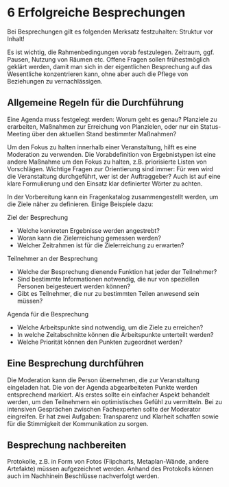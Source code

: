# 6 Erfolgreiche Besprechungen

Bei Besprechungen gilt es folgenden Merksatz festzuhalten: Struktur vor Inhalt!

Es ist wichtig, die Rahmenbedingungen vorab festzulegen. Zeitraum, ggf. Pausen, Nutzung von Räumen etc. Offene Fragen sollen frühestmöglich geklärt werden, damit man sich in der eigentlichen Besprechung auf das Wesentliche konzentrieren kann, ohne aber auch die Pflege von Beziehungen zu vernachlässigen.

## Allgemeine Regeln für die Durchführung

Eine Agenda muss festgelegt werden: Worum geht es genau? Planziele zu erarbeiten, Maßnahmen zur Erreichung von Planzielen, oder nur ein Status-Meeting über den aktuellen Stand bestimmter Maßnahmen?

Um den Fokus zu halten innerhalb einer Veranstaltung, hilft es eine Moderation zu verwenden. Die Vorabdefinition von Ergebnistypen ist eine andere Maßnahme um den Fokus zu halten, z.B. priorisierte Listen von Vorschlägen. Wichtige Fragen zur Orientierung sind immer: Für wen wird die Veranstaltung durchgeführt, wer ist der Auftraggeber? Auch ist auf eine klare Formulierung und den Einsatz klar definierter Wörter zu achten.

In der Vorbereitung kann ein Fragenkatalog zusammengestellt werden, um die Ziele näher zu definieren. Einige Beispiele dazu:

Ziel der Besprechung

* Welche konkreten Ergebnisse werden angestrebt?
* Woran kann die Zielerreichung gemessen werden?
* Welcher Zeitrahmen ist für die Zielerreichung zu erwarten?

Teilnehmer an der Besprechung

* Welche der Besprechung dienende Funktion hat jeder der Teilnehmer?
* Sind bestimmte Informationen notwendig, die nur von speziellen Personen beigesteuert werden können?
* Gibt es Teilnehmer, die nur zu bestimmten Teilen anwesend sein müssen?

Agenda für die Besprechung

* Welche Arbeitspunkte sind notwendig, um die Ziele zu erreichen?
* In welche Zeitabschnitte können die Arbeitspunkte unterteilt werden?
* Welche Priorität können den Punkten zugeordnet werden?

## Eine Besprechung durchführen

Die Moderation kann die Person übernehmen, die zur Veranstaltung eingeladen hat. Die von der Agenda abgearbeiteten Punkte werden entsprechend markiert. Als erstes sollte ein einfacher Aspekt behandelt werden, um den Teilnehmern ein optimistisches Gefühl zu vermitteln. Bei zu intensiven Gesprächen zwischen Fachexperten sollte der Moderator eingreifen. Er hat zwei Aufgaben: Transparenz und Klarheit schaffen sowie für die Stimmigkeit der Kommunikation zu sorgen.

## Besprechung nachbereiten

Protokolle, z.B. in Form von Fotos (Flipcharts, Metaplan-Wände, andere Artefakte) müssen aufgezeichnet werden. Anhand des Protokolls können auch im Nachhinein Beschlüsse nachverfolgt werden.